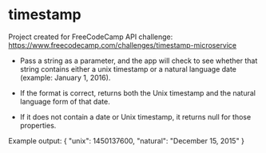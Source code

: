 # timestamp

Project created for FreeCodeCamp API challenge: https://www.freecodecamp.com/challenges/timestamp-microservice

- Pass a string as a parameter, and the app will check to see whether that string contains either a unix timestamp or a natural language date (example: January 1, 2016).

- If the format is correct, returns both the Unix timestamp and the natural language form of that date.

- If it does not contain a date or Unix timestamp, it returns null for those properties.

Example output: 
{ "unix": 1450137600, "natural": "December 15, 2015" }

